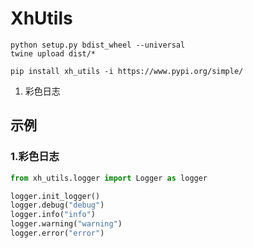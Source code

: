 # XhUtils

```shell
python setup.py bdist_wheel --universal
twine upload dist/*

pip install xh_utils -i https://www.pypi.org/simple/
```

1. 彩色日志

## 示例

### 1.彩色日志

```python
from xh_utils.logger import Logger as logger

logger.init_logger()
logger.debug("debug")
logger.info("info")
logger.warning("warning")
logger.error("error")
```

